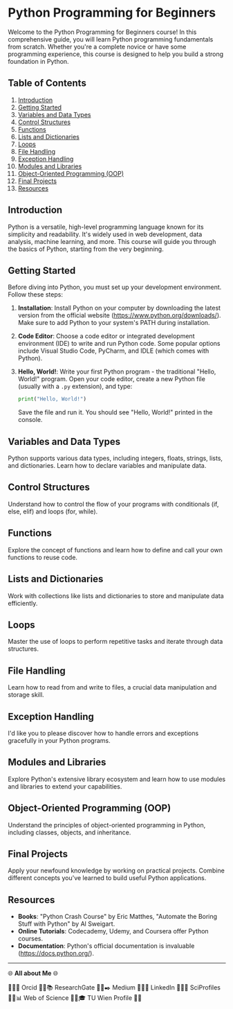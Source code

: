 # Python Programming for Beginners

Welcome to the Python Programming for Beginners course! In this comprehensive guide, you will learn Python programming fundamentals from scratch. Whether you're a complete novice or have some programming experience, this course is designed to help you build a strong foundation in Python.

## Table of Contents

1. [Introduction](#introduction)
2. [Getting Started](#getting-started)
3. [Variables and Data Types](#variables-and-data-types)
4. [Control Structures](#control-structures)
5. [Functions](#functions)
6. [Lists and Dictionaries](#lists-and-dictionaries)
7. [Loops](#loops)
8. [File Handling](#file-handling)
9. [Exception Handling](#exception-handling)
10. [Modules and Libraries](#modules-and-libraries)
11. [Object-Oriented Programming (OOP)](#object-oriented-programming-oop)
12. [Final Projects](#final-projects)
13. [Resources](#resources)

## Introduction

Python is a versatile, high-level programming language known for its simplicity and readability. It's widely used in web development, data analysis, machine learning, and more. This course will guide you through the basics of Python, starting from the very beginning.

## Getting Started

Before diving into Python, you must set up your development environment. Follow these steps:

1. **Installation**: Install Python on your computer by downloading the latest version from the official website (https://www.python.org/downloads/). Make sure to add Python to your system's PATH during installation.

2. **Code Editor**: Choose a code editor or integrated development environment (IDE) to write and run Python code. Some popular options include Visual Studio Code, PyCharm, and IDLE (which comes with Python).

3. **Hello, World!**: Write your first Python program - the traditional "Hello, World!" program. Open your code editor, create a new Python file (usually with a `.py` extension), and type:

    ```python
    print("Hello, World!")
    ```

    Save the file and run it. You should see "Hello, World!" printed in the console.

## Variables and Data Types

Python supports various data types, including integers, floats, strings, lists, and dictionaries. Learn how to declare variables and manipulate data.

## Control Structures

Understand how to control the flow of your programs with conditionals (if, else, elif) and loops (for, while).

## Functions

Explore the concept of functions and learn how to define and call your own functions to reuse code.

## Lists and Dictionaries

Work with collections like lists and dictionaries to store and manipulate data efficiently.

## Loops

Master the use of loops to perform repetitive tasks and iterate through data structures.

## File Handling

Learn how to read from and write to files, a crucial data manipulation and storage skill.

## Exception Handling

I'd like you to please discover how to handle errors and exceptions gracefully in your Python programs.

## Modules and Libraries

Explore Python's extensive library ecosystem and learn how to use modules and libraries to extend your capabilities.

## Object-Oriented Programming (OOP)

Understand the principles of object-oriented programming in Python, including classes, objects, and inheritance.

## Final Projects

Apply your newfound knowledge by working on practical projects. Combine different concepts you've learned to build useful Python applications.

## Resources

- **Books**: "Python Crash Course" by Eric Matthes, "Automate the Boring Stuff with Python" by Al Sweigart.
- **Online Tutorials**: Codecademy, Udemy, and Coursera offer Python courses.
- **Documentation**: Python's official documentation is invaluable (https://docs.python.org/).

____________


🌐 **All about Me** 🌐

🔗✨💼 Orcid 🔗✨📚 ResearchGate 🔗✨✒️ Medium 🔗✨👔 LinkedIn 🔗✨🔬 SciProfiles 🔗✨📊 Web of Science 🔗✨🎓 TU Wien Profile 🌟🌈

